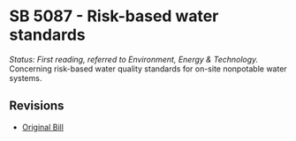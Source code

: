 # SB 5087 - Risk-based water standards
*Status: First reading, referred to Environment, Energy & Technology.*
Concerning risk-based water quality standards for on-site nonpotable water systems.

## Revisions
* [Original Bill](1/)